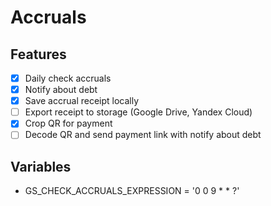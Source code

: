 # Accruals

## Features
- [x] Daily check accruals
- [x] Notify about debt
- [x] Save accrual receipt locally
- [ ] Export receipt to storage (Google Drive, Yandex Cloud)
- [x] Crop QR for payment
- [ ] Decode QR and send payment link with notify about debt

## Variables
- GS_CHECK_ACCRUALS_EXPRESSION = '0 0 9 * * ?'